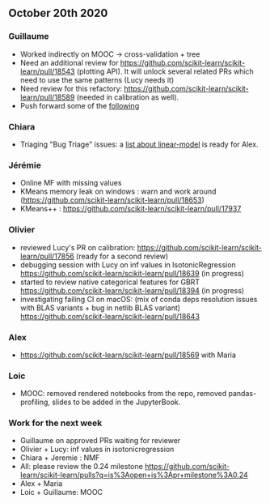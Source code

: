## October 20th 2020

### Guillaume
- Worked indirectly on MOOC -> cross-validation + tree
- Need an additional review for https://github.com/scikit-learn/scikit-learn/pull/18543 (plotting API).
  It will unlock several related PRs which need to use the same patterns (Lucy needs it)
- Need review for this refactory: https://github.com/scikit-learn/scikit-learn/pull/18589 (needed in calibration as well).
- Push forward some of the [following](https://github.com/scikit-learn/scikit-learn/pulls?q=is%3Apr+is%3Aopen+review%3Aapproved+sort%3Acreated-asc+not+not+not+label%3A%22Waiting+for+Reviewer%22)

### Chiara
- Triaging "Bug Triage" issues: a [list about linear-model](https://github.com/scikit-learn/scikit-learn/issues?q=is%3Aopen+label%3Amodule%3Alinear_model+label%3A%22Bug%3A+triage%22)
  is ready for Alex.

### Jérémie
- Online MF with missing values
- KMeans memory leak on windows : warn and work around (https://github.com/scikit-learn/scikit-learn/pull/18653)
- KMeans++ : https://github.com/scikit-learn/scikit-learn/pull/17937

### Olivier
- reviewed Lucy's PR on calibration: https://github.com/scikit-learn/scikit-learn/pull/17856 (ready for a second review)
- debugging session with Lucy on inf values in IsotonicRegression https://github.com/scikit-learn/scikit-learn/pull/18639 (in progress)
- started to review native categorical features for GBRT https://github.com/scikit-learn/scikit-learn/pull/18394 (in progress)
- investigating failing CI on macOS: (mix of conda deps resolution issues with BLAS variants + bug in netlib BLAS variant)
    https://github.com/scikit-learn/scikit-learn/pull/18643

### Alex
- https://github.com/scikit-learn/scikit-learn/pull/18569 with Maria

### Loic
- MOOC: removed rendered notebooks from the repo, removed pandas-profiling, slides to be added in the JupyterBook.

### Work for the next week
- Guillaume on approved PRs waiting for reviewer
- Olivier + Lucy: inf values in isotonicregression
- Chiara + Jeremie : NMF
- All: please review the 0.24 milestone https://github.com/scikit-learn/scikit-learn/pulls?q=is%3Aopen+is%3Apr+milestone%3A0.24
- Alex + Maria
- Loic + Guillaume: MOOC


